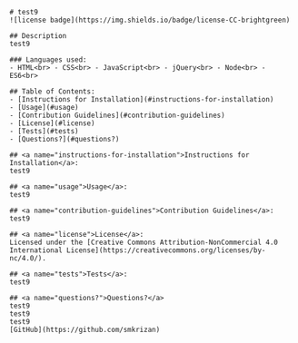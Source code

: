 
    # test9
    ![license badge](https://img.shields.io/badge/license-CC-brightgreen)

    ## Description
    test9

    ### Languages used:
    - HTML<br> - CSS<br> - JavaScript<br> - jQuery<br> - Node<br> - ES6<br>

    ## Table of Contents:
    - [Instructions for Installation](#instructions-for-installation)
    - [Usage](#usage)
    - [Contribution Guidelines](#contribution-guidelines)
    - [License](#license)
    - [Tests](#tests)
    - [Questions?](#questions?)

    ## <a name="instructions-for-installation">Instructions for Installation</a>:
    test9

    ## <a name="usage">Usage</a>:
    test9
    
    ## <a name="contribution-guidelines">Contribution Guidelines</a>:
    test9

    ## <a name="license">License</a>:
    Licensed under the [Creative Commons Attribution-NonCommercial 4.0 International License](https://creativecommons.org/licenses/by-nc/4.0/).

    ## <a name="tests">Tests</a>:
    test9

    ## <a name="questions?">Questions?</a>
    test9
    test9
    test9
    [GitHub](https://github.com/smkrizan)

    